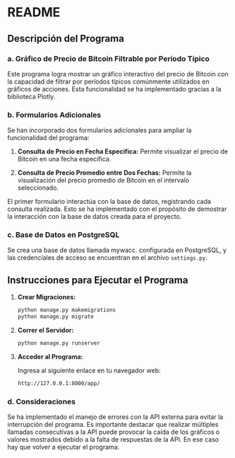 # README

## Descripción del Programa

### a. Gráfico de Precio de Bitcoin Filtrable por Periodo Típico

Este programa logra mostrar un gráfico interactivo del precio de Bitcoin con la capacidad de filtrar por períodos típicos comúnmente utilizados en gráficos de acciones. Esta funcionalidad se ha implementado gracias a la biblioteca Plotly.

### b. Formularios Adicionales

Se han incorporado dos formularios adicionales para ampliar la funcionalidad del programa:

1. **Consulta de Precio en Fecha Específica:** Permite visualizar el precio de Bitcoin en una fecha específica.

2. **Consulta de Precio Promedio entre Dos Fechas:** Permite la visualización del precio promedio de Bitcoin en el intervalo seleccionado.

El primer formulario interactúa con la base de datos, registrando cada consulta realizada. Esto se ha implementado con el propósito de demostrar la interacción con la base de datos creada para el proyecto.

### c. Base de Datos en PostgreSQL

Se crea una base de datos llamada mywacc. configurada en PostgreSQL, y las credenciales de acceso se encuentran en el archivo `settings.py`.

## Instrucciones para Ejecutar el Programa

1. **Crear Migraciones:**

   ```bash
   python manage.py makemigrations
   python manage.py migrate
   ```

2. **Correr el Servidor:**

   ```bash
   python manage.py runserver
   ```

3. **Acceder al Programa:**

   Ingresa al siguiente enlace en tu navegador web:

   ```bash
   http://127.0.0.1:8000/app/
   ```

### d. Consideraciones

Se ha implementado el manejo de errores con la API externa para evitar la interrupción del programa. Es importante destacar que realizar múltiples llamadas consecutivas a la API puede provocar la caída de los gráficos o valores mostrados debido a la falta de respuestas de la API. En ese caso hay que volver a ejecutar el programa.
